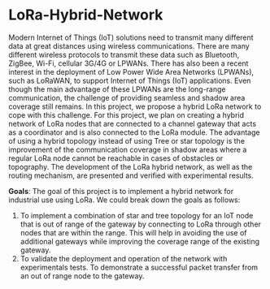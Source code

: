 # LoRa-Hybrid-Network
Modern Internet of Things (IoT) solutions need to transmit many different data at great distances using wireless communications. There are many different wireless protocols to transmit these data such as Bluetooth, ZigBee, Wi-Fi, cellular 3G/4G or LPWANs. There has also been a recent interest in the deployment of Low Power Wide Area Networks (LPWANs), such as LoRaWAN, to support Internet of Things (IoT) applications. Even though the main advantage of these LPWANs are the long-range communication, the challenge of providing seamless and shadow area coverage still remains. In this project, we propose a hybrid LoRa network to cope with this challenge. For this project, we plan on creating a hybrid network of LoRa nodes that are connected to a channel gateway that acts as a coordinator and is also connected to the LoRa module. The advantage of using a hybrid topology instead of using Tree or star topology is the improvement of the communication coverage in shadow areas where a regular LoRa node cannot be reachable in cases of obstacles or topography. The development of the LoRa hybrid network, as well as the routing mechanism, are presented and verified with experimental results.  

**Goals**: The goal of this project is to implement a hybrid network for industrial use using LoRa. We could break down the goals as follows: 
  1. To implement a combination of star and tree topology for an IoT node that is out of range of the gateway by connecting to LoRa through other nodes that are within the range. This will help in avoiding the use of additional gateways while improving the coverage range of the existing gateway. 
  2. To validate the deployment and operation of the network with experimentals tests. To demonstrate a successful packet transfer from an out of range node to the gateway.

